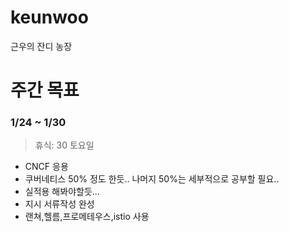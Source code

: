 # keunwoo
근우의 잔디 농장




# 주간 목표

### 1/24 ~ 1/30

> 휴식:  30 토요일

- CNCF 응용
- 쿠버네티스 50% 정도 한듯.. 나머지 50%는 세부적으로 공부할 필요..
- 실적용 해봐야할듯...
- 지시 서류작성 완성 
- 랜쳐,헬름,프로메테우스,istio 사용
